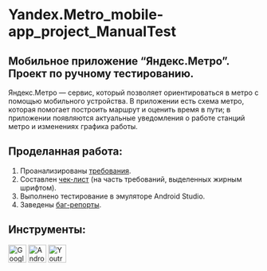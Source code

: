 # Yandex.Metro_mobile-app_project_ManualTest
## Мобильное приложение “Яндекс.Метро”. Проект по ручному тестированию.

Яндекс.Метро — сервис, который позволяет ориентироваться в метро с помощью мобильного устройства. В приложении есть схема метро, которая помогает построить маршрут и оценить время в пути; в приложении появляются актуальные уведомления о работе станций метро и изменениях графика работы. 

## Проделанная работа:
1. Проанализированы [требования](https://docs.google.com/document/d/1L1lRqhQdlXXF17g79VJSpXySjzGKBW8eZ1shExF-EyM/edit?usp=sharing).
2. Cоставлен [чек-лист](https://docs.google.com/spreadsheets/d/1HM70qTsG-QiHa4J1wF4olNqMG9PT-51aUxBcoRdI8oY/edit?usp=sharing) (на часть требований, выделенных жирным шрифтом).
3. Выполнено тестирование в эмуляторе Android Studio.
4. Заведены [баг-репорты](https://veronivan.youtrack.cloud/issues?q=tag:%20%7BMobile%20application%7D).

## Инструменты:
<p align="left"> 
  <a href="https://docs.google.com/" target="_blank" rel="noreferrer"><img src="https://w7.pngwing.com/pngs/240/1015/png-transparent-g-suite-google-docs-google-angle-rectangle-logo.png" width="36" height="36" alt="Google Sheets" /></a>
  <a href="developer.android.com" target="_blank" rel="noreferrer"><img src="https://github.com/user-attachments/assets/12a52a01-f617-44c4-81ca-abc8b1202429" width="36" height="36" alt="Android Studio" /></a>
  <a href="https://www.jetbrains.com/youtrack/" target="_blank" rel="noreferrer"><img src="https://upload.wikimedia.org/wikipedia/commons/9/95/YouTrack_Icon.png" width="36" height="36" alt="Youtrack" /></a>
</p> 
